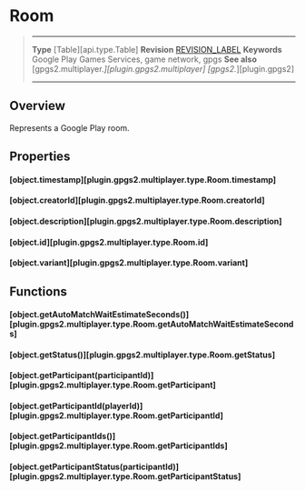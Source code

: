 # Room

> --------------------- ------------------------------------------------------------------------------------------
> __Type__              [Table][api.type.Table]
> __Revision__          [REVISION_LABEL](REVISION_URL)
> __Keywords__          Google Play Games Services, game network, gpgs
> __See also__          [gpgs2.multiplayer.*][plugin.gpgs2.multiplayer]
>                       [gpgs2.*][plugin.gpgs2]
> --------------------- ------------------------------------------------------------------------------------------

## Overview

Represents a Google Play room.

## Properties

#### [object.timestamp][plugin.gpgs2.multiplayer.type.Room.timestamp]

#### [object.creatorId][plugin.gpgs2.multiplayer.type.Room.creatorId]

#### [object.description][plugin.gpgs2.multiplayer.type.Room.description]

#### [object.id][plugin.gpgs2.multiplayer.type.Room.id]

#### [object.variant][plugin.gpgs2.multiplayer.type.Room.variant]

## Functions

#### [object.getAutoMatchWaitEstimateSeconds()][plugin.gpgs2.multiplayer.type.Room.getAutoMatchWaitEstimateSeconds]

#### [object.getStatus()][plugin.gpgs2.multiplayer.type.Room.getStatus]

#### [object.getParticipant(participantId)][plugin.gpgs2.multiplayer.type.Room.getParticipant]

#### [object.getParticipantId(playerId)][plugin.gpgs2.multiplayer.type.Room.getParticipantId]

#### [object.getParticipantIds()][plugin.gpgs2.multiplayer.type.Room.getParticipantIds]

#### [object.getParticipantStatus(participantId)][plugin.gpgs2.multiplayer.type.Room.getParticipantStatus]